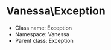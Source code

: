 Vanessa\Exception
===============






* Class name: Exception
* Namespace: Vanessa
* Parent class: Exception








